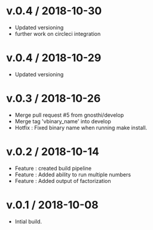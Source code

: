 
v.0.4 / 2018-10-30
==================

  * Updated versioning
  * further work on circleci integration

v.0.4 / 2018-10-29
==================

  * Updated versioning

v.0.3 / 2018-10-26
==================

  * Merge pull request #5 from gnosthi/develop
  * Merge tag 'vbinary_name' into develop
  * Hotfix : Fixed binary name when running make install.

v.0.2 / 2018-10-14
==================
  * Feature : created build pipeline
  * Feature : Added ability to run multiple numbers
  * Feature : Added output of factorization

v.0.1 / 2018-10-08
==================
  * Intial build.

